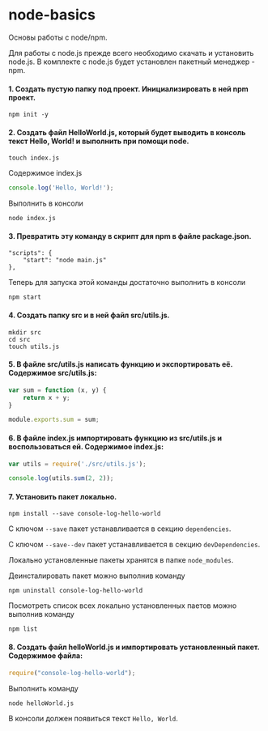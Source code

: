 # node-basics
Основы работы с node/npm.

Для работы с node.js прежде всего необходимо скачать и установить node.js. В комплекте с node.js будет установлен пакетный менеджер - npm.

#### 1. Создать пустую папку под проект. Инициализировать в ней npm проект.
```
npm init -y
```

#### 2. Создать файл HelloWorld.js, который будет выводить в консоль текст Hello, World! и выполнить при помощи node.
```
touch index.js
```

Содержимое index.js
```javascript
console.log('Hello, World!');
```

Выполнить в консоли 
```
node index.js
```

#### 3. Превратить эту команду в скрипт для npm в файле package.json.

```
"scripts": {
    "start": "node main.js"
},
```

Теперь для запуска этой команды достаточно выполнить в консоли
```
npm start
```

#### 4. Создать папку src и в ней файл src/utils.js.
```
mkdir src
cd src
touch utils.js
```

#### 5. В файле src/utils.js написать функцию и экспортировать её. Содержимое src/utils.js:
```javascript
var sum = function (x, y) {
    return x + y;
}

module.exports.sum = sum;
```

#### 6. В файле index.js импортировать функцию из src/utils.js и воспользоваться ей. Содержимое index.js:
```javascript
var utils = require('./src/utils.js');

console.log(utils.sum(2, 2));
```

#### 7. Установить пакет локально.
```
npm install --save console-log-hello-world

```

C ключом `--save` пакет устанавливается в секцию `dependencies`.

С ключом `--save--dev` пакет устанавливается в секцию `devDependencies`.

Локально установленные пакеты хранятся в папке `node_modules`.

Деинсталировать пакет можно выполнив команду
```
npm uninstall console-log-hello-world 
```

Посмотреть список всех локально установленных паетов можно выполнив команду
```
npm list
```

#### 8. Создать файл helloWorld.js и импортировать установленный пакет. Содержимое файла:
```javascript
require("console-log-hello-world");
```

Выполнить команду 
```
node helloWorld.js
```

В консоли должен появиться текст `Hello, World`.
